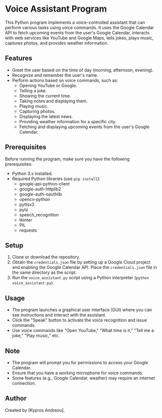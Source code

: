 # Voice Assistant Program

This Python program implements a voice-controlled assistant that can perform various tasks using voice commands. It uses the Google Calendar API to fetch upcoming events from the user's Google Calendar, interacts with web services like YouTube and Google Maps, tells jokes, plays music, captures photos, and provides weather information.

## Features

- Greet the user based on the time of day (morning, afternoon, evening).
- Recognize and remember the user's name.
- Perform actions based on voice commands, such as:
  - Opening YouTube or Google.
  - Telling a joke.
  - Showing the current time.
  - Taking notes and displaying them.
  - Playing music.
  - Capturing photos.
  - Displaying the latest news.
  - Providing weather information for a specific city.
  - Fetching and displaying upcoming events from the user's Google Calendar.

## Prerequisites

Before running the program, make sure you have the following prerequisites:

- Python 3.x installed.
- Required Python libraries (use `pip install`):
  - google-api-python-client
  - google-auth-httplib2
  - google-auth-oauthlib
  - opencv-python
  - pyttsx3
  - pytz
  - speech_recognition
  - tkinter
  - PIL
  - requests

## Setup

1. Clone or download the repository.
2. Obtain the `credentials.json` file by setting up a Google Cloud project and enabling the Google Calendar API. Place the `credentials.json` file in the same directory as the script.
3. Run the `voice_assistant.py` script using a Python interpreter (`python voice_assistant.py`).

## Usage

- The program launches a graphical user interface (GUI) where you can see instructions and interact with the assistant.
- Click the "Speak" button to activate the voice recognition and issue commands.
- Use voice commands like "Open YouTube," "What time is it," "Tell me a joke," "Play music," etc.

## Note

- The program will prompt you for permissions to access your Google Calendar.
- Ensure that you have a working microphone for voice commands.
- Some features (e.g., Google Calendar, weather) may require an internet connection.

## Author

Created by [Kypros Andreou].


